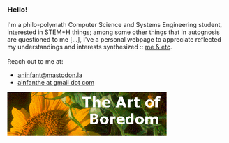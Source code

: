 ### Hello!
I'm a philo-polymath Computer Science and Systems Engineering student, interested in STEM+H things; among some other things that in autognosis are questioned to me [...], I've a personal webpage to appreciate reflected my understandings and interests synthesized :: [me & etc](https://ainfanthe.github.io/). <br><br> Reach out to me at:

- [aninfant@mastodon.la](https://mastodon.la/@aninfant)
- <a href="mailto:ainfanthe@gmail.com">ainfanthe at gmail dot com</a>

<img style="" src="https://raw.githubusercontent.com/ainfanthe/ainfanthe/main/assets/img1.png">
